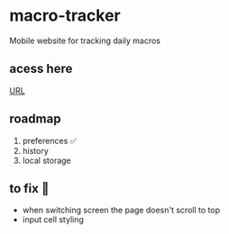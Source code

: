# macro-tracker
Mobile website for tracking daily macros


## acess here
[URL](https://tinelisec.github.io/macro-tracker/)

## roadmap
1. preferences ✅
2. history 
3. local storage


## to fix 🚧
- when switching screen the page doesn't scroll to top
- input cell styling
